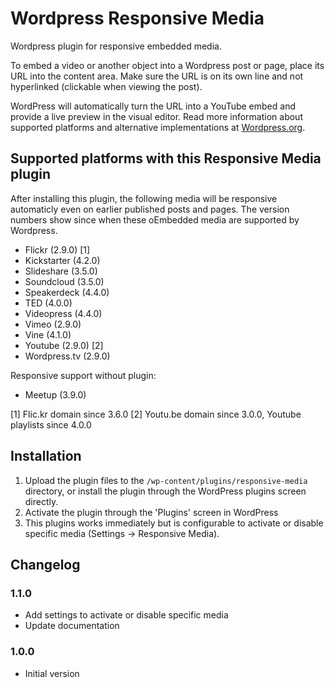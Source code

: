 # Wordpress Responsive Media

Wordpress plugin for responsive embedded media.

To embed a video or another object into a Wordpress post or page, place its URL into the content area.
Make sure the URL is on its own line and not hyperlinked (clickable when viewing the post).

WordPress will automatically turn the URL into a YouTube embed and provide a live preview in the visual editor.
Read more information about supported platforms and alternative implementations at [Wordpress.org](https://codex.wordpress.org/Embeds).


## Supported platforms with this Responsive Media plugin

After installing this plugin, the following media will be responsive automaticly even on earlier published posts and pages. The version numbers show since when these oEmbedded media are supported by Wordpress.

* Flickr (2.9.0) [1]
* Kickstarter (4.2.0)
* Slideshare (3.5.0)
* Soundcloud (3.5.0)
* Speakerdeck (4.4.0)
* TED (4.0.0)
* Videopress (4.4.0)
* Vimeo (2.9.0)
* Vine (4.1.0)
* Youtube (2.9.0) [2]
* Wordpress.tv (2.9.0)

Responsive support without plugin:

* Meetup (3.9.0)

[1] Flic.kr domain since 3.6.0
[2] Youtu.be domain since 3.0.0, Youtube playlists since 4.0.0


## Installation

1. Upload the plugin files to the `/wp-content/plugins/responsive-media` directory, or install the plugin through the WordPress plugins screen directly.
2. Activate the plugin through the 'Plugins' screen in WordPress
3. This plugins works immediately but is configurable to activate or disable specific media (Settings -> Responsive Media).


## Changelog

### 1.1.0
* Add settings to activate or disable specific media
* Update documentation

### 1.0.0
* Initial version



